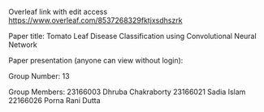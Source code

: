 Overleaf link with edit access
https://www.overleaf.com/8537268329fktjxsdhszrk

Paper title:
Tomato Leaf Disease Classification using Convolutional Neural Network

Paper presentation (anyone can view without login):


Group Number:
13

Group Members:
23166003 Dhruba Chakraborty
23166021 Sadia Islam
22166026 Porna Rani Dutta